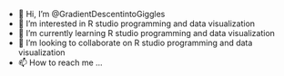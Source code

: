 - 👋 Hi, I’m @GradientDescentintoGiggles
- 👀 I’m interested in R studio programming and data visualization
- 🌱 I’m currently learning R studio programming and data visualization
- 💞️ I’m looking to collaborate on R studio programming and data visualization
- 📫 How to reach me ...

<!---
mail2prashant99/mail2prashant99 is a ✨ special ✨ repository because its `README.md` (this file) appears on your GitHub profile.
You can click the Preview link to take a look at your changes.
--->
